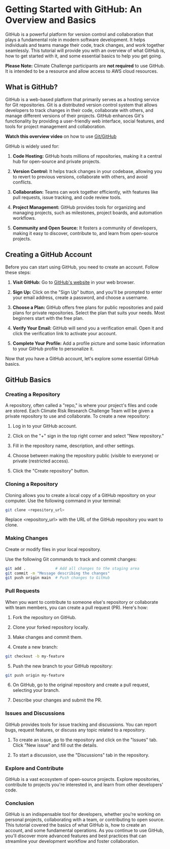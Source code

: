 # Getting Started with GitHub: An Overview and Basics

GitHub is a powerful platform for version control and collaboration that plays a fundamental role in modern software development. It helps individuals and teams manage their code, track changes, and work together seamlessly. This tutorial will provide you with an overview of what GitHub is, how to get started with it, and some essential basics to help you get going.  

**Please Note:** Climate Challenge participants are **not required** to use GitHub.  It is intended to be a resource and allow access to AWS cloud resources.

## What is GitHub?

GitHub is a web-based platform that primarily serves as a hosting service for Git repositories. Git is a distributed version control system that allows developers to track changes in their code, collaborate with others, and manage different versions of their projects. GitHub enhances Git's functionality by providing a user-friendly web interface, social features, and tools for project management and collaboration.

**Watch this overview video** on how to use [Git/GitHub](https://www.youtube.com/watch?v=RGOj5yH7evk)

GitHub is widely used for:

1. **Code Hosting:** GitHub hosts millions of repositories, making it a central hub for open-source and private projects.

2. **Version Control:** It helps track changes in your codebase, allowing you to revert to previous versions, collaborate with others, and avoid conflicts.

3. **Collaboration:** Teams can work together efficiently, with features like pull requests, issue tracking, and code review tools.

4. **Project Management:** GitHub provides tools for organizing and managing projects, such as milestones, project boards, and automation workflows.

5. **Community and Open Source:** It fosters a community of developers, making it easy to discover, contribute to, and learn from open-source projects.

## Creating a GitHub Account

Before you can start using GitHub, you need to create an account. Follow these steps:

1. **Visit GitHub:** Go to [GitHub's website](https://github.com/) in your web browser.

2. **Sign Up:** Click on the "Sign Up" button, and you'll be prompted to enter your email address, create a password, and choose a username.

3. **Choose a Plan:** GitHub offers free plans for public repositories and paid plans for private repositories. Select the plan that suits your needs. Most beginners start with the free plan.

4. **Verify Your Email:** GitHub will send you a verification email. Open it and click the verification link to activate your account.

5. **Complete Your Profile:** Add a profile picture and some basic information to your GitHub profile to personalize it.

Now that you have a GitHub account, let's explore some essential GitHub basics.

## GitHub Basics

### Creating a Repository

A repository, often called a "repo," is where your project's files and code are stored. Each Climate Risk Research Challenge Team will be given a private repository to use and collaborate.  To create a new repository:

1. Log in to your GitHub account.

2. Click on the "+" sign in the top right corner and select "New repository."

3. Fill in the repository name, description, and other settings.

4. Choose between making the repository public (visible to everyone) or private (restricted access).

5. Click the "Create repository" button.

### Cloning a Repository

Cloning allows you to create a local copy of a GitHub repository on your computer. Use the following command in your terminal:

```bash
git clone <repository_url>
```
Replace <repository_url> with the URL of the GitHub repository you want to clone.

### Making Changes
Create or modify files in your local repository.

Use the following Git commands to track and commit changes:
```bash
git add .             # Add all changes to the staging area
git commit -m "Message describing the changes"
git push origin main  # Push changes to GitHub
```
### Pull Requests
When you want to contribute to someone else's repository or collaborate with team members, you can create a pull request (PR). Here's how:

1. Fork the repository on GitHub.

2. Clone your forked repository locally.

3. Make changes and commit them.

4. Create a new branch:
```bash
git checkout -b my-feature
```
5. Push the new branch to your GitHub repository:
```bash
git push origin my-feature
```
6. On GitHub, go to the original repository and create a pull request, selecting your branch.

7.  Describe your changes and submit the PR.

### Issues and Discussions
GitHub provides tools for issue tracking and discussions. You can report bugs, request features, or discuss any topic related to a repository.

1. To create an issue, go to the repository and click on the "Issues" tab. Click "New issue" and fill out the details.

2. To start a discussion, use the "Discussions" tab in the repository.

### Explore and Contribute
GitHub is a vast ecosystem of open-source projects. Explore repositories, contribute to projects you're interested in, and learn from other developers' code.

### Conclusion
GitHub is an indispensable tool for developers, whether you're working on personal projects, collaborating with a team, or contributing to open source. This tutorial covered the basics of what GitHub is, how to create an account, and some fundamental operations. As you continue to use GitHub, you'll discover more advanced features and best practices that can streamline your development workflow and foster collaboration.
